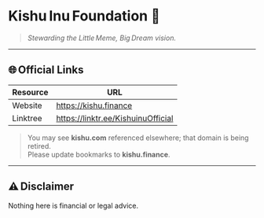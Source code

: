 # Kishu Inu Foundation 🐾

> *Stewarding the Little Meme, Big Dream vision.*

---

## 🌐 Official Links
| Resource | URL |
|----------|-----|
| Website | https://kishu.finance |
| Linktree | https://linktr.ee/KishuinuOfficial |

> You may see **kishu.com** referenced elsewhere; that domain is being retired.  
> Please update bookmarks to **kishu.finance**.

---

## ⚠️ Disclaimer
Nothing here is financial or legal advice.

<!-- ---------------------------------------------------------------------
